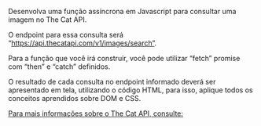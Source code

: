 Desenvolva uma função assíncrona em Javascript para consultar uma imagem no The Cat API.

O endpoint para essa consulta será “https://api.thecatapi.com/v1/images/search”.

Para a função que você irá construir, você pode utilizar “fetch” promise com “then” e “catch” definidos.

O resultado de cada consulta no endpoint informado deverá ser apresentado em tela, utilizando o código HTML, para isso, aplique todos os conceitos aprendidos sobre DOM e CSS.

[Para mais informações sobre o The Cat API, consulte:](https://docs.thecatapi.com)